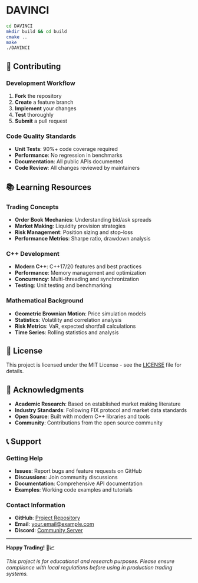 # DAVINCI

```bash
cd DAVINCI
mkdir build && cd build
cmake ..
make
./DAVINCI
```

## 🤝 Contributing

### Development Workflow
1. **Fork** the repository
2. **Create** a feature branch
3. **Implement** your changes
4. **Test** thoroughly
5. **Submit** a pull request

### Code Quality Standards
- **Unit Tests**: 90%+ code coverage required
- **Performance**: No regression in benchmarks
- **Documentation**: All public APIs documented
- **Code Review**: All changes reviewed by maintainers

## 📚 Learning Resources

### Trading Concepts
- **Order Book Mechanics**: Understanding bid/ask spreads
- **Market Making**: Liquidity provision strategies
- **Risk Management**: Position sizing and stop-loss
- **Performance Metrics**: Sharpe ratio, drawdown analysis

### C++ Development
- **Modern C++**: C++17/20 features and best practices
- **Performance**: Memory management and optimization
- **Concurrency**: Multi-threading and synchronization
- **Testing**: Unit testing and benchmarking

### Mathematical Background
- **Geometric Brownian Motion**: Price simulation models
- **Statistics**: Volatility and correlation analysis
- **Risk Metrics**: VaR, expected shortfall calculations
- **Time Series**: Rolling statistics and analysis

## 📄 License

This project is licensed under the MIT License - see the [LICENSE](LICENSE) file for details.

## 🙏 Acknowledgments

- **Academic Research**: Based on established market making literature
- **Industry Standards**: Following FIX protocol and market data standards
- **Open Source**: Built with modern C++ libraries and tools
- **Community**: Contributions from the open source community

## 📞 Support

### Getting Help
- **Issues**: Report bugs and feature requests on GitHub
- **Discussions**: Join community discussions
- **Documentation**: Comprehensive API documentation
- **Examples**: Working code examples and tutorials

### Contact Information
- **GitHub**: [Project Repository](https://github.com/yourusername/DAVINCI)
- **Email**: [your.email@example.com](mailto:your.email@example.com)
- **Discord**: [Community Server](https://discord.gg/your-server)

---

**Happy Trading! 🚀📈**

*This project is for educational and research purposes. Please ensure compliance with local regulations before using in production trading systems.*
